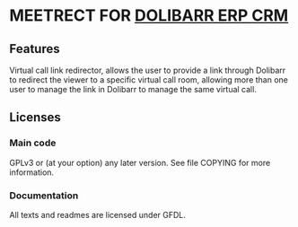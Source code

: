 # MEETRECT FOR [DOLIBARR ERP CRM](https://www.dolibarr.org)

## Features

Virtual call link redirector, allows the user to provide a link through Dolibarr to redirect the viewer to a specific virtual call room, allowing more than one user to manage the link in Dolibarr to manage the same virtual call.

## Licenses

### Main code

GPLv3 or (at your option) any later version. See file COPYING for more information.

### Documentation

All texts and readmes are licensed under GFDL.

